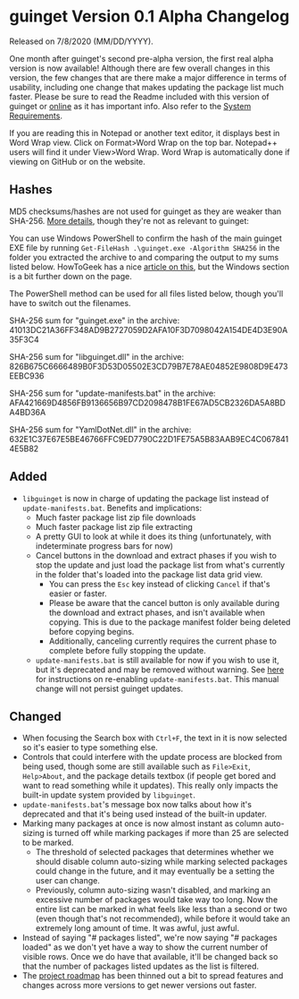 # guinget Version 0.1 Alpha Changelog
Released on 7/8/2020 (MM/DD/YYYY).

One month after guinget's second pre-alpha version, the first real alpha version is now available! Although there are few overall changes in this version, the few changes that are there make a major difference in terms of usability, including one change that makes updating the package list much faster. Please be sure to read the Readme included with this version of guinget or [online](https://github.com/DrewNaylor/guinget/blob/master/docs/readmes/readme-v0.1-alpha.txt) as it has important info. Also refer to the [System Requirements](https://github.com/DrewNaylor/guinget/blob/master/docs/system-requirements.md).

If you are reading this in Notepad or another text editor, it displays best in Word Wrap view. Click on Format>Word Wrap on the top bar. Notepad++ users will find it under View>Word Wrap. Word Wrap is automatically done if viewing on GitHub or on the website.

## Hashes

MD5 checksums/hashes are not used for guinget as they are weaker than SHA-256. [More details](https://github.com/DrewNaylor/UXL-Launcher/issues/124), though they're not as relevant to guinget:


You can use Windows PowerShell to confirm the hash of the main guinget EXE file by running
`Get-FileHash .\guinget.exe -Algorithm SHA256` in the folder you extracted the archive to and comparing the output to my sums listed below. HowToGeek has a nice [article on this](https://www.howtogeek.com/67241/htg-explains-what-are-md5-sha-1-hashes-and-how-do-i-check-them/), but the Windows section is a bit further down on the page.

The PowerShell method can be used for all files listed below, though you'll have to switch out the filenames.

SHA-256 sum for "guinget.exe" in the archive:
41013DC21A36FF348AD9B2727059D2AFA10F3D7098042A154DE4D3E90A35F3C4

SHA-256 sum for "libguinget.dll" in the archive:
826B675C6666489B0F3D53D05502E3CD79B7E78AE04852E9808D9E473EEBC936

SHA-256 sum for "update-manifests.bat" in the archive:
AFA421669D4856FB9136656B97CD2098478B1FE67AD5CB2326DA5A8BDA4BD36A

SHA-256 sum for "YamlDotNet.dll" in the archive:
632E1C37E67E5BE46766FFC9ED7790C22D1FE75A5B83AAB9EC4C0678414E5B82



## Added

- `libguinget` is now in charge of updating the package list instead of `update-manifests.bat`. Benefits and implications:
  - Much faster package list zip file downloads
  - Much faster package list zip file extracting
  - A pretty GUI to look at while it does its thing (unfortunately, with indeterminate progress bars for now)
  - Cancel buttons in the download and extract phases if you wish to stop the update and just load the package list from what's currently in the folder that's loaded into the package list data grid view.
    - You can press the `Esc` key instead of clicking `Cancel` if that's easier or faster.
    - Please be aware that the cancel button is only available during the download and extract phases, and isn't available when copying. This is due to the package manifest folder being deleted before copying begins.
    - Additionally, canceling currently requires the current phase to complete before fully stopping the update.
  - `update-manifests.bat` is still available for now if you wish to use it, but it's deprecated and may be removed without warning. See [here](https://github.com/DrewNaylor/guinget/blob/master/docs/How-to-use.md#updating-with-update-manifestsbat) for instructions on re-enabling `update-manifests.bat`. This manual change will not persist guinget updates.
  
## Changed

- When focusing the Search box with `Ctrl+F`, the text in it is now selected so it's easier to type something else.
- Controls that could interfere with the update process are blocked from being used, though some are still available such as `File>Exit`, `Help>About`, and the package details textbox (if people get bored and want to read something while it updates). This really only impacts the built-in update system provided by `libguinget`.
- `update-manifests.bat`'s message box now talks about how it's deprecated and that it's being used instead of the built-in updater.
- Marking many packages at once is now almost instant as column auto-sizing is turned off while marking packages if more than 25 are selected to be marked.
  - The threshold of selected packages that determines whether we should disable column auto-sizing while marking selected packages could change in the future, and it may eventually be a setting the user can change.
  - Previously, column auto-sizing wasn't disabled, and marking an excessive number of packages would take way too long. Now the entire list can be marked in what feels like less than a second or two (even though that's not recommended), while before it would take an extremely long amount of time. It was awful, just awful.
- Instead of saying "# packages listed", we're now saying "# packages loaded" as we don't yet have a way to show the current number of visible rows. Once we do have that available, it'll be changed back so that the number of packages listed updates as the list is filtered.
- The [project roadmap](https://github.com/DrewNaylor/guinget/blob/master/docs/Project-roadmap.md) has been thinned out a bit to spread features and changes across more versions to get newer versions out faster.